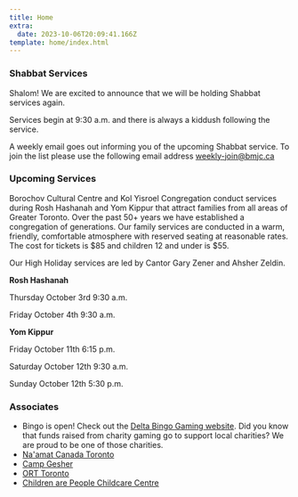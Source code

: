 ```yaml
---
title: Home
extra:
  date: 2023-10-06T20:09:41.166Z
template: home/index.html
---
```

### Shabbat Services

Shalom! We are excited to announce that we will be holding Shabbat services again.

Services begin at 9:30 a.m. and there is always a kiddush following the service. 

A weekly email goes out informing you of the upcoming Shabbat service.  To join the list please use the following email address [weekly-join@bmjc.ca](mailto:weekly-join@bmjc.ca)

### Upcoming Services

Borochov Cultural Centre and Kol Yisroel Congregation conduct services during Rosh Hashanah and Yom Kippur that attract families from all areas of Greater Toronto. Over the past 50+ years we have established a congregation of generations. Our family services are conducted in a warm, friendly, comfortable atmosphere with reserved seating at reasonable rates.  The cost for tickets is $85 and children 12 and under is $55.

Our High Holiday services are led by Cantor Gary Zener and Ahsher Zeldin.

**Rosh Hashanah**         

Thursday October 3rd        9:30 a.m.

Friday October 4th             9:30 a.m.

**Yom Kippur**

Friday October 11th           6:15 p.m.

Saturday October 12th       9:30 a.m.

Sunday October 12th         5:30 p.m.        





### Associates

* Bingo is open! Check out the [Delta Bingo Gaming website](https://deltabingo.com/our-locations/downsview/). Did you know that funds raised from charity gaming go to support local charities? We are proud to be one of those charities.
* [Na'amat Canada Toronto](https://www.naamat.com)
* [Camp Gesher](https://campgesher.com)
* [ORT Toronto](https://ort-toronto.org)
* [Children are People Childcare Centre](https://www.icsg.ca/)
